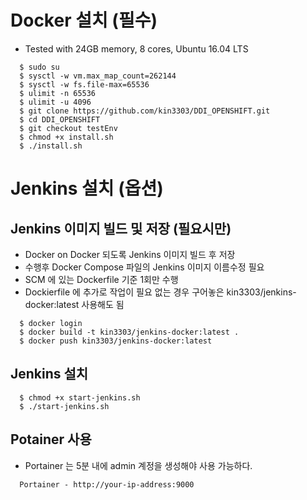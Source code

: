 # Docker 설치 (필수)

- Tested with 24GB memory, 8 cores,  Ubuntu 16.04 LTS  

```console
  $ sudo su 
  $ sysctl -w vm.max_map_count=262144
  $ sysctl -w fs.file-max=65536
  $ ulimit -n 65536
  $ ulimit -u 4096
  $ git clone https://github.com/kin3303/DDI_OPENSHIFT.git
  $ cd DDI_OPENSHIFT
  $ git checkout testEnv
  $ chmod +x install.sh
  $ ./install.sh
```


# Jenkins 설치 (옵션)

## Jenkins 이미지 빌드 및 저장 (필요시만)

- Docker on Docker 되도록 Jenkins 이미지 빌드 후 저장
- 수행후 Docker Compose 파일의 Jenkins 이미지 이름수정 필요
- SCM 에 있는 Dockerfile 기준 1회만 수행
- Dockierfile 에 추가로 작업이 필요 없는 경우 구어놓은 kin3303/jenkins-docker:latest 사용해도 됨

```console
  $ docker login
  $ docker build -t kin3303/jenkins-docker:latest .
  $ docker push kin3303/jenkins-docker:latest 
```

## Jenkins 설치

```console
  $ chmod +x start-jenkins.sh
  $ ./start-jenkins.sh
```

## Potainer 사용

- Portainer 는 5분 내에 admin 계정을 생성해야 사용 가능하다. 

```
  Portainer - http://your-ip-address:9000
```
